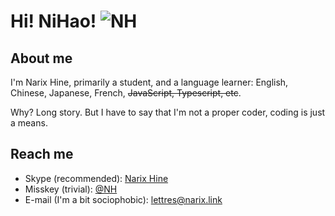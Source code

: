 # Hi! NiHao! ![NH](https://github.com/NarixHine/NarixHine/assets/127665924/bbfa9268-1a0c-447a-ae1e-61c0688b6f19)

## About me

I'm Narix Hine, primarily a student, and a language learner: English, Chinese, Japanese, French, ~~JavaScript, Typescript, etc~~.

Why? Long story. But I have to say that I'm not a proper coder, coding is just a means.

## Reach me

- Skype (recommended): [Narix Hine](https://join.skype.com/invite/psWFZkola5ac)
- Misskey (trivial): [@NH](https://misskey.dev/@NH)
- E-mail (I'm a bit sociophobic): [lettres@narix.link](mailto:lettres@narix.link)
